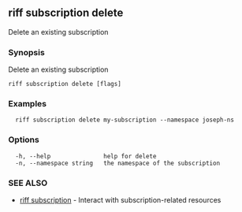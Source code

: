 ## riff subscription delete

Delete an existing subscription

### Synopsis

Delete an existing subscription

```
riff subscription delete [flags]
```

### Examples

```
  riff subscription delete my-subscription --namespace joseph-ns
```

### Options

```
  -h, --help               help for delete
  -n, --namespace string   the namespace of the subscription
```

### SEE ALSO

* [riff subscription](riff_subscription.md)	 - Interact with subscription-related resources

